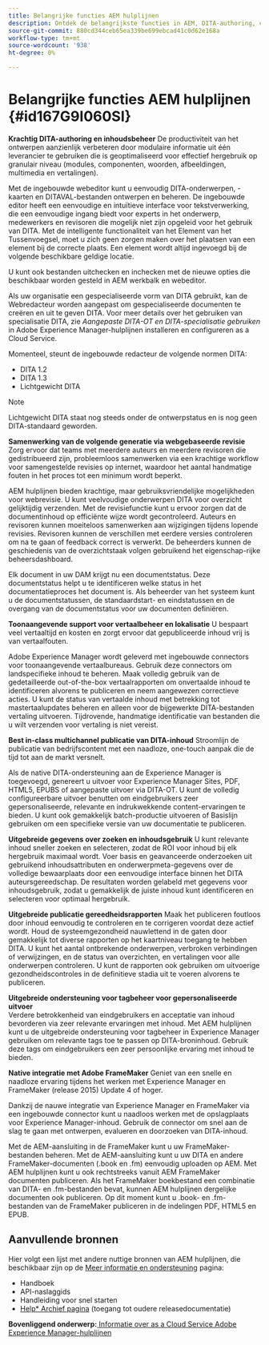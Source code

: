 ```yaml
---
title: Belangrijke functies AEM hulplijnen
description: Ontdek de belangrijkste functies in AEM, DITA-authoring, contentbeheer, webgebaseerde revisie, vertaling, lokalisatie, meerkanaals publiceren en integratie van FrameMaker.
source-git-commit: 880cd344ceb65ea339be699ebcad41c0d62e168a
workflow-type: tm+mt
source-wordcount: '938'
ht-degree: 0%

---
```


# Belangrijke functies AEM hulplijnen {#id167G9I060SI}

**Krachtig DITA-authoring en inhoudsbeheer**
De productiviteit van het ontwerpen aanzienlijk verbeteren door modulaire informatie uit één leverancier te gebruiken die is geoptimaliseerd voor effectief hergebruik op granulair niveau \(modules, componenten, woorden, afbeeldingen, multimedia en vertalingen\).

Met de ingebouwde webeditor kunt u eenvoudig DITA-onderwerpen, -kaarten en DITAVAL-bestanden ontwerpen en beheren. De ingebouwde editor heeft een eenvoudige en intuïtieve interface voor tekstverwerking, die een eenvoudige ingang biedt voor experts in het onderwerp, medewerkers en revisoren die mogelijk niet zijn opgeleid voor het gebruik van DITA. Met de intelligente functionaliteit van het Element van het Tussenvoegsel, moet u zich geen zorgen maken over het plaatsen van een element bij de correcte plaats. Een element wordt altijd ingevoegd bij de volgende beschikbare geldige locatie.

U kunt ook bestanden uitchecken en inchecken met de nieuwe opties die beschikbaar worden gesteld in AEM werkbalk en webeditor.

Als uw organisatie een gespecialiseerde vorm van DITA gebruikt, kan de Webredacteur worden aangepast om gespecialiseerde documenten te creëren en uit te geven DITA. Voor meer details over het gebruiken van specialisatie DITA, zie *Aangepaste DITA-OT en DITA-specialisatie gebruiken* in Adobe Experience Manager-hulplijnen installeren en configureren as a Cloud Service.

Momenteel, steunt de ingebouwde redacteur de volgende normen DITA:

* DITA 1.2
* DITA 1.3
* Lichtgewicht DITA


>[!NOTE]
>
> Lichtgewicht DITA staat nog steeds onder de ontwerpstatus en is nog geen DITA-standaard geworden.

**Samenwerking van de volgende generatie via webgebaseerde revisie**
Zorg ervoor dat teams met meerdere auteurs en meerdere revisoren die gedistribueerd zijn, probleemloos samenwerken via een krachtige workflow voor samengestelde revisies op internet, waardoor het aantal handmatige fouten in het proces tot een minimum wordt beperkt.

AEM hulplijnen bieden krachtige, maar gebruiksvriendelijke mogelijkheden voor webrevisie. U kunt veelvoudige onderwerpen DITA voor overzicht gelijktijdig verzenden. Met de revisiefunctie kunt u ervoor zorgen dat de documentinhoud op efficiënte wijze wordt gecontroleerd. Auteurs en revisoren kunnen moeiteloos samenwerken aan wijzigingen tijdens lopende revisies. Revisoren kunnen de verschillen met eerdere versies controleren om na te gaan of feedback correct is verwerkt. De beheerders kunnen de geschiedenis van de overzichtstaak volgen gebruikend het eigenschap-rijke beheersdashboard.

Elk document in uw DAM krijgt nu een documentstatus. Deze documentstatus helpt u te identificeren welke status in het documentatieproces het document is. Als beheerder van het systeem kunt u de documentstatussen, de standaardstart- en eindstatussen en de overgang van de documentstatus voor uw documenten definiëren.

**Toonaangevende support voor vertaalbeheer en lokalisatie**
U bespaart veel vertaaltijd en kosten en zorgt ervoor dat gepubliceerde inhoud vrij is van vertaalfouten.

Adobe Experience Manager wordt geleverd met ingebouwde connectors voor toonaangevende vertaalbureaus. Gebruik deze connectors om landspecifieke inhoud te beheren. Maak volledig gebruik van de gedetailleerde out-of-the-box vertaalrapporten om onvertaalde inhoud te identificeren alvorens te publiceren en neem aangewezen correctieve acties. U kunt de status van vertaalde inhoud met betrekking tot mastertaalupdates beheren en alleen voor de bijgewerkte DITA-bestanden vertaling uitvoeren. Tijdrovende, handmatige identificatie van bestanden die u wilt verzenden voor vertaling is niet vereist.

**Best in-class multichannel publicatie van DITA-inhoud**
Stroomlijn de publicatie van bedrijfscontent met een naadloze, one-touch aanpak die de tijd tot aan de markt versnelt.

Als de native DITA-ondersteuning aan de Experience Manager is toegevoegd, genereert u uitvoer voor Experience Manager Sites, PDF, HTML5, EPUBS of aangepaste uitvoer via DITA-OT. U kunt de volledig configureerbare uitvoer benutten om eindgebruikers zeer gepersonaliseerde, relevante en indrukwekkende content-ervaringen te bieden. U kunt ook gemakkelijk batch-productie uitvoeren of Basislijn gebruiken om een specifieke versie van uw documentatie te publiceren.

**Uitgebreide gegevens over zoeken en inhoudsgebruik**
U kunt relevante inhoud sneller zoeken en selecteren, zodat de ROI voor inhoud bij elk hergebruik maximaal wordt. Voer basis en geavanceerde onderzoeken uit gebruikend inhoudsattributen en onderwerpmeta-gegevens over de volledige bewaarplaats door een eenvoudige interface binnen het DITA auteursgereedschap. De resultaten worden gelabeld met gegevens voor inhoudsgebruik, zodat u gemakkelijk de juiste inhoud kunt identificeren en selecteren voor optimaal hergebruik.

**Uitgebreide publicatie gereedheidsrapporten**
Maak het publiceren foutloos door inhoud eenvoudig te controleren en te corrigeren voordat deze actief wordt. Houd de systeemgezondheid nauwlettend in de gaten door gemakkelijk tot diverse rapporten op het kaartniveau toegang te hebben DITA. U kunt het aantal ontbrekende onderwerpen, verbroken verbindingen of verwijzingen, en de status van overzichten, en vertalingen voor alle onderwerpen controleren. U kunt de rapporten ook gebruiken om uitvoerige gezondheidscontroles in de definitieve stadia uit te voeren alvorens te publiceren.

**Uitgebreide ondersteuning voor tagbeheer voor gepersonaliseerde uitvoer**\
Verdere betrokkenheid van eindgebruikers en acceptatie van inhoud bevorderen via zeer relevante ervaringen met inhoud. Met AEM hulplijnen kunt u de uitgebreide ondersteuning voor tagbeheer in Experience Manager gebruiken om relevante tags toe te passen op DITA-broninhoud. Gebruik deze tags om eindgebruikers een zeer persoonlijke ervaring met inhoud te bieden.

**Native integratie met Adobe FrameMaker**
Geniet van een snelle en naadloze ervaring tijdens het werken met Experience Manager en FrameMaker (release 2015) Update 4 of hoger.

Dankzij de nauwe integratie van Experience Manager en FrameMaker via een ingebouwde connector kunt u naadloos werken met de opslagplaats voor Experience Manager-inhoud. Gebruik de connector om snel aan de slag te gaan met ontwerpen, evalueren en doorzoeken van DITA-inhoud.

Met de AEM-aansluiting in de FrameMaker kunt u uw FrameMaker-bestanden beheren. Met de AEM-aansluiting kunt u uw DITA en andere FrameMaker-documenten (.book en .fm) eenvoudig uploaden op AEM. Met AEM hulplijnen kunt u ook rechtstreeks vanuit AEM FrameMaker documenten publiceren. Als het FrameMaker boekbestand een combinatie van DITA- en .fm-bestanden bevat, kunnen AEM hulplijnen dergelijke documenten ook publiceren. Op dit moment kunt u .book- en .fm-bestanden van de FrameMaker publiceren in de indelingen PDF, HTML5 en EPUB.

## Aanvullende bronnen

Hier volgt een lijst met andere nuttige bronnen van AEM hulplijnen, die beschikbaar zijn op de [Meer informatie en ondersteuning](https://helpx.adobe.com/support/xml-documentation-for-experience-manager.html) pagina:

* Handboek
* API-naslaggids
* Handleiding voor snel starten
* [Help* Archief pagina](https://helpx.adobe.com/xml-documentation-for-experience-manager/archive.html) (toegang tot oudere releasedocumentatie)

**Bovenliggend onderwerp:**[ Informatie over as a Cloud Service Adobe Experience Manager-hulplijnen](intro.md)
